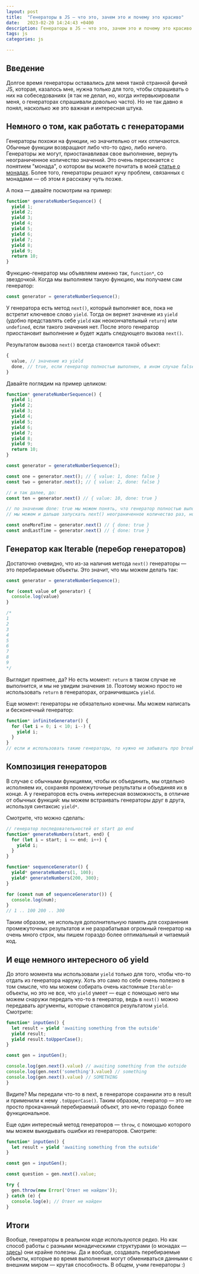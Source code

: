 ```yaml
---
layout: post
title:  "Генераторы в JS — что это, зачем это и почему это красиво"
date:   2023-02-20 14:24:43 +0400
description: Генераторы в JS — что это, зачем это и почему это красиво. Ну, и о монадах немного.
tags: js
categories: js

---
```


## Введение

Долгое время генераторы оставались для меня такой странной фичей JS, которая, казалось мне, нужна только для того, чтобы спрашивать о них на собеседованиях (я так не делал, но, когда интервьюировали меня, о генераторах спрашивали довольно часто). Но не так давно я понял, насколько же это важная и интересная штука.

## Немного о том, как работать с генераторами

Генераторы похожи на функции, но значительно от них отличаются. Обычные функции возвращают либо что-то одно, либо ничего. Генераторы же могут, приостанавливая свое выполнение, вернуть неограниченное количество значений. Это очень пересекается с понятием "монада", о котором вы можете почитать в моей [статье о монадах](https://sptm.dev/2023/monads-in-js/). Более того, генераторы решают кучу проблем, связанных с монадами — об этом я расскажу чуть позже.

А пока — давайте посмотрим на пример:

```ts
function* generateNumberSequence() {
  yield 1;
  yield 2;
  yield 3;
  yield 4;
  yield 5;
  yield 6;
  yield 7;
  yield 8;
  yield 9;
  return 10;
}
```

Функцию-генератор мы объявляем именно так, `function*`, со звездочкой. Когда мы выполняем такую функцию, мы получаем сам генератор:

```ts
const generator = generateNumberSequence();
```

У генератора есть метод `next()`, который выполняет все, пока не встретит ключевое слово `yield`. Тогда он вернет значение из `yield` (удобно представлять себе `yield` как неокончательный `return`) или `undefined`, если такого значения нет. После этого генератор приостановит выполнение и будет ждать следующего вызова `next()`.

Результатом вызова `next()` всегда становится такой объект:

```ts
{
  value, // значение из yield
  done, // true, если генератор полностью выполнен, в ином случае false
}
```

Давайте поглядим на пример целиком:

```ts
function* generateNumberSequence() {
  yield 1;
  yield 2;
  yield 3;
  yield 4;
  yield 5;
  yield 6;
  yield 7;
  yield 8;
  yield 9;
  return 10;
}

const generator = generateNumberSequence();

const one = generator.next(); // { value: 1, done: false }
const two = generator.next(); // { value: 2, done: false }

// и так далее, до:
const ten = generator.next() // { value: 10, done: true }

// по значению done: true мы можем понять, что генератор полностью выполнен.
// мы можем и дальше запускать next() неограниченное количество раз, но это бесполезно:

const oneMoreTime = generator.next() // { done: true }
const andLastTime = generator.next() // { done: true }
```

## Генератор как Iterable (перебор генераторов)

Достаточно очевидно, что из-за наличия метода `next()` генераторы — это перебираемые объекты.
Это значит, что мы можем делать так:

```ts
const generator = generateNumberSequence();

for (const value of generator) {
  console.log(value)
} 

/*
1
2
3
4
5
6
7
8
9
*/
```

Выглядит приятнее, да? Но есть момент: `return` в таком случае не выполнится, и мы не увидим значения `10`. Поэтому можно просто не использовать `return` в генераторах, ограничившись `yield`.

Еще момент: генераторы не обязательно конечны. Мы можем написать и бесконечный генератор:

```js
function* infiniteGenerator() {
  for (let i = 0; i < 10; i--) {
    yield i;
  }
}
// если и использовать такие генераторы, то нужно не забывать про break / return
```

## Композиция генераторов

В случае с обычными функциями, чтобы их объединить, мы отдельно исполняем их, сохраняя промежуточные результаты и объединяя их в конце. А у генераторов есть очень интересная возможность, в отличие от обычных функций: мы можем встраивать генераторы друг в друга, используя синтаксис `yield*`.

Смотрите, что можно сделать:

```ts
// генератор последовательностей от start до end
function* generateNumbers(start, end) {
  for (let i = start; i <= end; i++) {
    yield i;
  }
}

function* sequenceGenerator() {
  yield* generateNumbers(1, 100);
  yield* generateNumbers(200, 300);
}

for (const num of sequenceGenerator()) {
  console.log(num);
}
// 1 .. 100 200 .. 300

```

Таким образом, не используя дополнительную память для сохранения промежуточных результатов и не разрабатывая огромный генератор на очень много строк, мы пишем гораздо более оптимальный и читаемый код.

## И еще немного интересного об yield

До этого момента мы использовали `yield` только для того, чтобы что-то отдать из генератора наружу.
Хоть это само по себе очень полезно в том смысле, что мы можем собирать очень кастомные `Iterable`-объекты, но это не все, что `yield` умеет — еще с помощью него мы можем снаружи передать что-то в генератор, ведь в `next()` можно передавать аргументы, которые становятся результатом `yield`. Смотрите:

```ts
function* inputGen() {
  let result = yield 'awaiting something from the outside'
  yield result;
  yield result.toUpperCase();
}

const gen = inputGen();

console.log(gen.next().value) // awaiting something from the outside
console.log(gen.next('something').value) // something
console.log(gen.next().value) // SOMETHING
}
```

Видите? Мы передали что-то в next, в генераторе сохранили это в result и применили к нему `.toUpperCase()`. Таким образом, генератор — это не просто прокачанный перебираемый объект, это нечто гораздо более функциональное.

Еще один интересный метод генераторов — `throw`, с помощью которого мы можем выкидывать ошибки из генераторов. Смотрите:

```ts
function* inputGen() {
  let result = yield 'awaiting something from the outside'
}

const gen = inputGen();

const question = gen.next().value;

try {
  gen.throw(new Error('Ответ не найден'));
} catch (e) {
  console.log(e); // Ответ не найден
}
```

## Итоги

Вообще, генераторы в реальном коде используются редко. Но как способ работы с разными монадическими структурами (о монадах — [здесь](https://sptm.dev/2023/monads-in.js)) они крайне полезны. Да и вообще, создавать перебираемые объекты, которые во время выполнения могут обмениваться данными с внешним миром — крутая способность. В общем, учим генераторы :)

